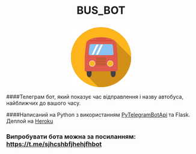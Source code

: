 
# <p align="center">BUS_BOT
<p align="center">
   <img src="https://github.com/senabo/bus_bot/raw/debug/bus_pic.png" alt="bus"/>
</p>


####Телеграм бот, який показує час відправлення і назву автобуса, найближчих до вашого часу.

####Написаний на Python з використанням [PyTelegramBotApi](https://github.com/eternnoir/pyTelegramBotAPI) та Flask. Деплой на [Heroku]((https://www.heroku.com/))


### Випробувати бота можна за посиланням: https://t.me/sjhcshbfjhehjfhbot